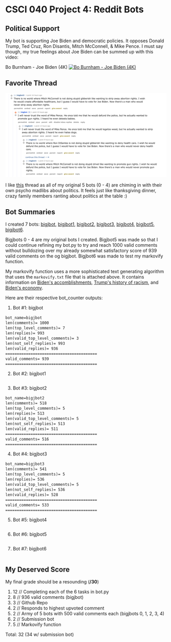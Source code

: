 # CSCI 040 Project 4: Reddit Bots

## Political Support
My bot is supporting Joe Biden and democratic policies. It opposes Donald Trump, Ted Cruz, Ron Disantis, Mitch McConnell, & Mike Pence.
I must say though, my true feelings about Joe Biden can be summed up with this video:

Bo Burnham - Joe Biden (4K)
[![Bo Burnham - Joe Biden (4K)](https://img.youtube.com/vi/KGmXGkIr7w0/maxresdefault.jpg)](https://www.youtube.com/watch?v=KGmXGkIr7w0)

## Favorite Thread

![My Favorite Thread](https://github.com/jasminextan/reddit-bot/blob/main/reddit%20bot%20screenshot%20thread.png?raw=true)

I like [this](https://old.reddit.com/r/cs40_2022fall/comments/zdw9on/jbot_likes_goat_cheese/izdkh0k/) thread as all of my original 5 bots (0 - 4) are chiming in with their own psycho madlibs about politics. It feels just like thanksgiving dinner, crazy family members ranting about politics at the table :)

## Bot Summaries

I created 7 bots:
[bigjbot](https://old.reddit.com/user/bigjbot/), [bigjbot1](https://old.reddit.com/user/bigjbot1/), [bigjbot2](https://old.reddit.com/user/bigjbot2/), [bigjbot3](https://old.reddit.com/user/bigjbot3/), [bigjbot4](https://old.reddit.com/user/bigjbot4/), [bigjbot5](https://old.reddit.com/user/bigjbot5/), [bigjbot6](https://old.reddit.com/user/bigjbot6/).

Bigjbots 0 - 4 are my original bots I created. Bigjbot5 was made so that I could continue refining my bot.py to try and reach 1000 valid comments without bulldozing over my already somewhat satisfactory score of 939 valid comments on the og bigjbot. Bigjbot6 was made to test my markovify function. 

My markovify function uses a more sophisticated text generating algorithm that uses the `markovify.txt` file that is attached above.  It contains information on [Biden's accomblishments](https://joebiden.com/accomplishments/#), [Trump's history of racism](https://www.vox.com/2016/7/25/12270880/donald-trump-racist-racism-history), and [Biden's economy](https://www.washingtonpost.com/business/bidens-economy-has-the-best-growth-record-since-clinton/2022/08/31/45734024-2925-11ed-a90a-fce4015dfc8f_story.html).

Here are their respective bot_counter outputs:

1. Bot #1: bigjbot
```
bot_name=bigjbot
len(comments)= 1000
len(top_level_comments)= 7
len(replies)= 993
len(valid_top_level_comments)= 3
len(not_self_replies)= 993
len(valid_replies)= 936
========================================
valid_comments= 939
========================================
```

2. Bot #2: bigjbot1
```
```

3. Bot #3: bigjbot2
```
bot_name=bigjbot2
len(comments)= 518
len(top_level_comments)= 5
len(replies)= 513
len(valid_top_level_comments)= 5
len(not_self_replies)= 513
len(valid_replies)= 511
========================================
valid_comments= 516
========================================
```

4. Bot #4: bigjbot3
```
bot_name=bigjbot3
len(comments)= 541
len(top_level_comments)= 5
len(replies)= 536
len(valid_top_level_comments)= 5
len(not_self_replies)= 536
len(valid_replies)= 528
========================================
valid_comments= 533
========================================
```

5. Bot #5: bigjbot4
```
```

6. Bot #6: bigjbot5
```
```

7. Bot #7: bigjbot6
```
```


## My Deserved Score

My final grade should be a resounding (<b>/30</b>)

1. 12 // Completing each of the 6 tasks in bot.py
2. 8 // 936 valid comments (bigjbot)
3. 3 // Github Repo
4. 2 // Responds to highest upvoted comment
5. 2 // Army of 5 bots with 500 valid comments each (bigjbots 0, 1, 2, 3, 4)
6. 2 // Submission bot
7. 5 // Markovify function

Total: 32 (34 w/ submission bot)